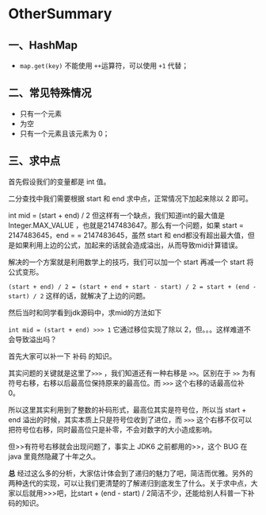 # OtherSummary



## 一、HashMap

- `map.get(key)` 不能使用 `++`运算符，可以使用 `+1` 代替；





## 二、常见特殊情况

- 只有一个元素
- 为空
- 只有一个元素且该元素为 0；



## 三、求中点

首先假设我们的变量都是 int 值。

二分查找中我们需要根据 start 和 end 求中点，正常情况下加起来除以 2 即可。

int mid = (start + end) / 2
但这样有一个缺点，我们知道int的最大值是 Integer.MAX_VALUE ，也就是2147483647。那么有一个问题，如果 start = 2147483645，end = = 2147483645，虽然 start 和 end都没有超出最大值，但是如果利用上边的公式，加起来的话就会造成溢出，从而导致mid计算错误。

解决的一个方案就是利用数学上的技巧，我们可以加一个 start 再减一个 start 将公式变形。

`(start + end) / 2 = (start + end + start - start) / 2 = start + (end - start) / 2`
这样的话，就解决了上边的问题。

然后当时和同学看到jdk源码中，求mid的方法如下

`int mid = (start + end) >>> 1`
它通过移位实现了除以 2，但。。。这样难道不会导致溢出吗？

首先大家可以补一下 补码 的知识。

其实问题的关键就是这里了`>>>` ，我们知道还有一种右移是 `>>`。区别在于 `>>` 为有符号右移，右移以后最高位保持原来的最高位。而 `>>>` 这个右移的话最高位补 0。

所以这里其实利用到了整数的补码形式，最高位其实是符号位，所以当 start + end 溢出的时候，其实本质上只是符号位收到了进位，而 `>>>` 这个右移不仅可以把符号位右移，同时最高位只是补零，不会对数字的大小造成影响。

但>>有符号右移就会出现问题了，事实上 JDK6 之前都用的>>，这个 BUG 在 java 里竟然隐藏了十年之久。

**总**
经过这么多的分析，大家估计体会到了递归的魅力了吧，简洁而优雅。另外的两种迭代的实现，可以让我们更清楚的了解递归到底发生了什么。关于求中点，大家以后就用>>>吧，比start + (end - start) / 2简洁不少，还能给别人科普一下补码的知识。

